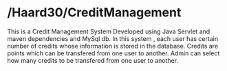 # /Haard30/CreditManagement

This is a Credit Management System Developed using Java Servlet and maven dependencies and MySql db.
In this system , each user has certain number of credits whose information is stored in the database.
Credits are points which can be transfered from one user to another.
Admin can select how many credits to be transfered from one user to another.
